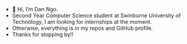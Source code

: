 - 👋 Hi, I’m Dan Ngo.
- Second Year Computer Science student at Swinburne University of Technology, I am looking for internships at the moment.
- Otherwise, everything is in my repos and GitHub profile.
- Thanks for stopping by!!

<!---
DanNgo4/DanNgo4 is a ✨ special ✨ repository because its `README.md` (this file) appears on your GitHub profile.
You can click the Preview link to take a look at your changes.
--->
